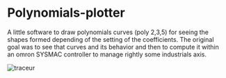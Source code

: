 # Polynomials-plotter
A little software to draw polynomials curves (poly 2,3,5) for seeing the shapes formed depending of the setting of the coefficients.
The original goal was to see that curves and its behavior and then to compute it within an omron SYSMAC controller to manage rightly
some industrials axis.

![traceur](https://user-images.githubusercontent.com/6805500/117548432-3abaad80-b035-11eb-8c51-48506f16d06e.png)
